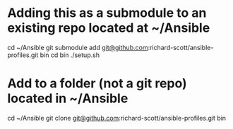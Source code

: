 # Adding this as a submodule to an existing repo located at ~/Ansible
cd ~/Ansible
git submodule add git@github.com:richard-scott/ansible-profiles.git bin
cd bin
./setup.sh

# Add to a folder (not a git repo) located in ~/Ansible
cd ~/Ansible
git clone git@github.com:richard-scott/ansible-profiles.git bin

